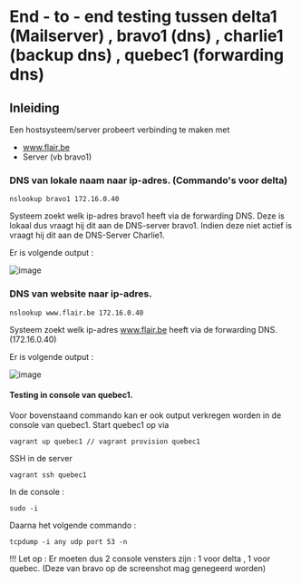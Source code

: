 # End - to - end testing tussen delta1 (Mailserver) , bravo1 (dns) , charlie1 (backup dns) , quebec1 (forwarding dns)

## Inleiding

Een hostsysteem/server probeert verbinding te maken met 
- www.flair.be
- Server (vb bravo1)

### DNS van lokale naam naar ip-adres. (Commando's voor delta) 

```
nslookup bravo1 172.16.0.40
```

Systeem zoekt welk ip-adres bravo1 heeft via de forwarding DNS. Deze is lokaal dus vraagt hij dit
aan de DNS-server bravo1. Indien deze niet actief is vraagt hij dit aan de DNS-Server Charlie1.

Er is volgende output : 

![image](https://user-images.githubusercontent.com/25976107/47286614-bc6d9b80-d5ef-11e8-98b5-216fc1350652.png)


### DNS van website naar ip-adres.

```
nslookup www.flair.be 172.16.0.40
```

Systeem zoekt welk ip-adres www.flair.be heeft via de forwarding DNS. (172.16.0.40) 

Er is volgende output : 

![image](https://user-images.githubusercontent.com/25976107/47286645-e030e180-d5ef-11e8-886e-5c4ad91e3593.png)

#### Testing in console van quebec1.

Voor bovenstaand commando kan er ook output verkregen worden in de console van quebec1.
Start quebec1 op via 
```
vagrant up quebec1 // vagrant provision quebec1
```

SSH in de server
```
vagrant ssh quebec1
```

In de console : 
```
sudo -i
```

Daarna het volgende commando : 
```
tcpdump -i any udp port 53 -n
```

!!! Let op : Er moeten dus 2 console vensters zijn : 1 voor delta , 1 voor quebec. (Deze van bravo op de screenshot mag genegeerd worden)
